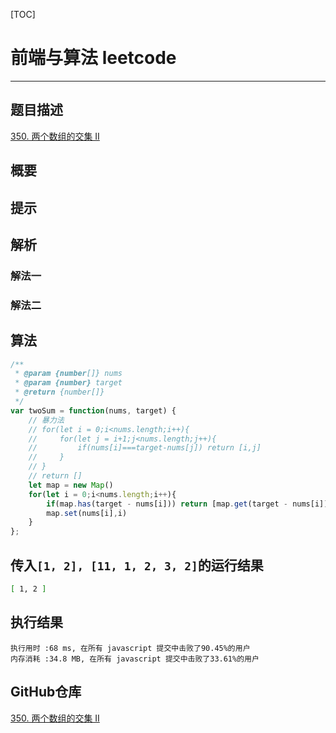 [TOC]
# 前端与算法 leetcode 
---

## 题目描述

[350. 两个数组的交集 II](https://leetcode-cn.com/problems/intersection-of-two-arrays-ii/)

## 概要

## 提示

## 解析

### 解法一

### 解法二

## 算法

```js
/**
 * @param {number[]} nums
 * @param {number} target
 * @return {number[]}
 */
var twoSum = function(nums, target) {
    // 暴力法
    // for(let i = 0;i<nums.length;i++){
    //     for(let j = i+1;j<nums.length;j++){
    //         if(nums[i]===target-nums[j]) return [i,j]
    //     }
    // }
    // return []
    let map = new Map()
    for(let i = 0;i<nums.length;i++){
        if(map.has(target - nums[i])) return [map.get(target - nums[i]),i]
        map.set(nums[i],i)
    }
};
```

## 传入`[1, 2], [11, 1, 2, 3, 2]`的运行结果

```sh
[ 1, 2 ]
```

## 执行结果

```
执行用时 :68 ms, 在所有 javascript 提交中击败了90.45%的用户
内存消耗 :34.8 MB, 在所有 javascript 提交中击败了33.61%的用户
```

## GitHub仓库

[350. 两个数组的交集 II](https://github.com/moshuying/leetcode-cn/blob/master/leetcode/350.%20Intersection%20of%20Two%20Arrays%20II/index.js)
<!-- ## 引用列表 -->
<!-- leetcode,leetcode-cn,[J],350. 两个数组的交集 II, -->